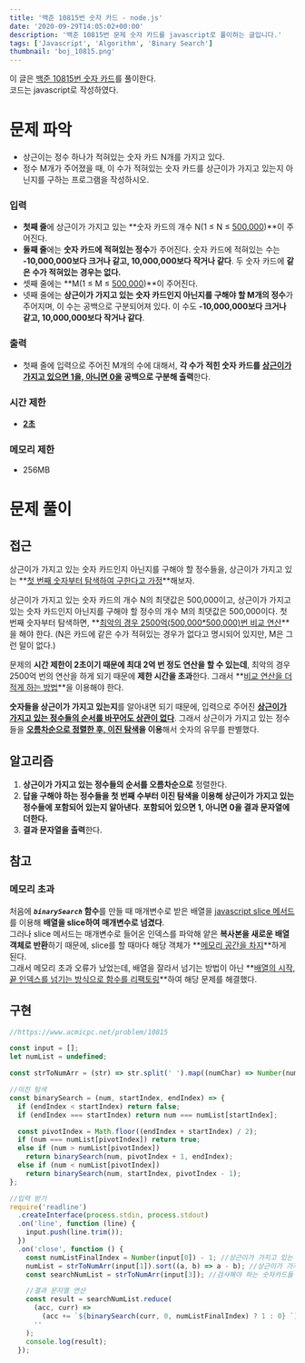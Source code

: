 ```yaml
---
title: '백준 10815번 숫자 카드 - node.js'
date: '2020-09-29T14:05:02+00:00'
description: '백준 10815번 문제 숫자 카드를 javascript로 풀이하는 글입니다.'
tags: ['Javascript', 'Algorithm', 'Binary Search']
thumbnail: 'boj_10815.png'
---
```


이 글은 [백준 10815번 숫자 카드](https://www.acmicpc.net/problem/10815)를 풀이한다.  
코드는 javascript로 작성하였다.

# 문제 파악

- 상근이는 정수 하나가 적혀있는 숫자 카드 N개를 가지고 있다.
- 정수 M개가 주어졌을 때, 이 수가 적혀있는 숫자 카드를 상근이가 가지고 있는지 아닌지를 구하는 프로그램을 작성하시오.

### 입력

- **첫째 줄**에 상근이가 가지고 있는 **숫자 카드의 개수 N(1 ≤ N ≤ <u>500,000</u>)**이 주어진다.
- **둘째 줄**에는 **숫자 카드에 적혀있는 정수**가 주어진다. 숫자 카드에 적혀있는 수는 **-10,000,000보다 크거나 같고, 10,000,000보다 작거나 같다**. 두 숫자 카드에 **같은 수가 적혀있는 경우는 없다.**
- 셋째 줄에는 **M(1 ≤ M ≤ <u>500,000</u>)**이 주어진다.
- 넷째 줄에는 **상근이가 가지고 있는 숫자 카드인지 아닌지를 구해야 할 M개의 정수**가 주어지며, 이 수는 공백으로 구분되어져 있다. 이 수도 **-10,000,000보다 크거나 같고, 10,000,000보다 작거나 같다**.

### 출력

- 첫째 줄에 입력으로 주어진 M개의 수에 대해서, **각 수가 적힌 숫자 카드를 <u>상근이가 가지고 있으면 1을, 아니면 0을</u> 공백으로 구분해 출력**한다.

### 시간 제한

- **<u>2초</u>**

### 메모리 제한

- 256MB

# 문제 풀이

## 접근

상근이가 가지고 있는 숫자 카드인지 아닌지를 구해야 할 정수들을, 상근이가 가지고 있는 **<u>첫 번째 숫자부터 탐색하여 구한다고 가정</u>**해보자.

상근이가 가지고 있는 숫자 카드의 개수 N의 최댓값은 500,000이고, 상근이가 가지고 있는 숫자 카드인지 아닌지를 구해야 할 정수의 개수 M의 최댓값은 500,000이다. 첫 번째 숫자부터 탐색하면, **<u>최악의 경우 2500억(500,000\*500,000)번 비교 연산</u>**을 해야 한다. (N은 카드에 같은 수가 적혀있는 경우가 없다고 명시되어 있지만, M은 그런 말이 없다.)

문제의 **시간 제한이 2초이기 때문에 최대 2억 번 정도 연산을 할 수 있는데**, 최악의 경우 2500억 번의 연산을 하게 되기 때문에 **제한 시간을 초과**한다. 그래서 **<u>비교 연산을 더 적게 하는 방법</u>**을 이용해야 한다.

**숫자들을 상근이가 가지고 있는지**를 알아내면 되기 때문에, 입력으로 주어진 **<u>상근이가 가지고 있는 정수들의 순서를 바꾸어도 상관이 없다</u>**. 그래서 상근이가 가지고 있는 정수들을 **<u>오름차순으로 정렬한 후, 이진 탐색</u>을 이용**해서 숫자의 유무를 판별했다.

## 알고리즘

1. **상근이가 가지고 있는 정수들의 순서를 오름차순으로** 정렬한다.
2. **답을 구해야 하는 정수들을 첫 번째 수부터 이진 탐색을 이용해 상근이가 가지고 있는 정수들에 포함되어 있는지 알아낸다**. **포함되어 있으면 1, 아니면 0을 결과 문자열에 더한다.**
3. **결과 문자열을 출력**한다.

## 참고

### 메모리 초과

처음에 **_`binarySearch`_ 함수**를 만들 때 매개변수로 받은 배열을 [javascript slice 메서드](https://developer.mozilla.org/ko/docs/Web/JavaScript/Reference/Global_Objects/Array/slice)를 이용해 **배열을 slice하여 매개변수로 넘겼다**.  
그러나 slice 메서드는 매개변수로 들어온 인덱스를 파악해 얕은 **복사본을 새로운 배열 객체로 반환**하기 때문에, slice를 할 때마다 해당 객체가 **<u>메모리 공간을 차지</u>**하게 된다.  
그래서 메모리 초과 오류가 났었는데, 배열을 잘라서 넘기는 방법이 아닌 **<u>배열의 시작, 끝 인덱스를 넘기는 방식으로 함수를 리팩토링</u>**하여 해당 문제를 해결했다.

## 구현

```javascript
//https://www.acmicpc.net/problem/10815

const input = [];
let numList = undefined;

const strToNumArr = (str) => str.split(' ').map((numChar) => Number(numChar));

//이진 탐색
const binarySearch = (num, startIndex, endIndex) => {
  if (endIndex < startIndex) return false;
  if (endIndex === startIndex) return num === numList[startIndex];

  const pivotIndex = Math.floor((endIndex + startIndex) / 2);
  if (num === numList[pivotIndex]) return true;
  else if (num > numList[pivotIndex])
    return binarySearch(num, pivotIndex + 1, endIndex);
  else if (num < numList[pivotIndex])
    return binarySearch(num, startIndex, pivotIndex - 1);
};

//입력 받기
require('readline')
  .createInterface(process.stdin, process.stdout)
  .on('line', function (line) {
    input.push(line.trim());
  })
  .on('close', function () {
    const numListFinalIndex = Number(input[0]) - 1; //상근이가 가지고 있는 숫자 카드들을 담는 배열의 가장 마지막 인덱스를 저장
    numList = strToNumArr(input[1]).sort((a, b) => a - b); //상근이가 가지고 있는 숫자 카드들을 오름차순으로 정렬
    const searchNumList = strToNumArr(input[3]); //검사해야 하는 숫자카드들

    //결과 문자열 연산
    const result = searchNumList.reduce(
      (acc, curr) =>
        (acc += `${binarySearch(curr, 0, numListFinalIndex) ? 1 : 0} `),
      ''
    );
    console.log(result);
  });
```
